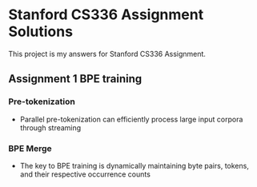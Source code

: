 # Stanford CS336 Assignment Solutions
This project is my answers for Stanford CS336 Assignment.
## Assignment 1 BPE training

### Pre-tokenization
- Parallel pre-tokenization can efficiently process large input corpora through streaming

### BPE Merge
- The key to BPE training is dynamically maintaining byte pairs, tokens, and their respective occurrence counts